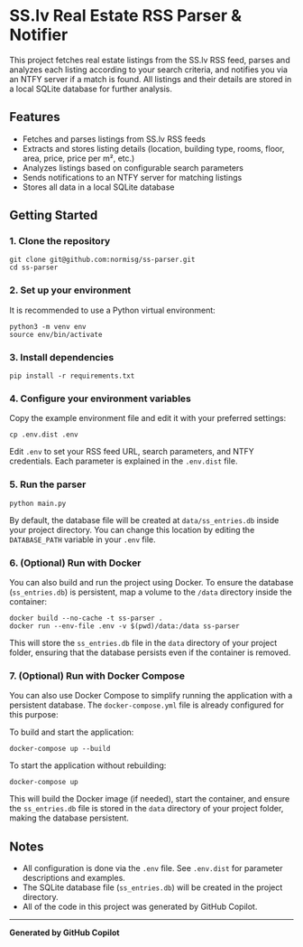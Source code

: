 # SS.lv Real Estate RSS Parser & Notifier

This project fetches real estate listings from the SS.lv RSS feed, parses and analyzes each listing according to your search criteria, and notifies you via an NTFY server if a match is found. All listings and their details are stored in a local SQLite database for further analysis.

## Features
- Fetches and parses listings from SS.lv RSS feeds
- Extracts and stores listing details (location, building type, rooms, floor, area, price, price per m², etc.)
- Analyzes listings based on configurable search parameters
- Sends notifications to an NTFY server for matching listings
- Stores all data in a local SQLite database

## Getting Started

### 1. Clone the repository
```
git clone git@github.com:normisg/ss-parser.git
cd ss-parser
```

### 2. Set up your environment
It is recommended to use a Python virtual environment:
```
python3 -m venv env
source env/bin/activate
```

### 3. Install dependencies
```
pip install -r requirements.txt
```

### 4. Configure your environment variables
Copy the example environment file and edit it with your preferred settings:
```
cp .env.dist .env
```
Edit `.env` to set your RSS feed URL, search parameters, and NTFY credentials. Each parameter is explained in the `.env.dist` file.

### 5. Run the parser
```
python main.py
```

By default, the database file will be created at `data/ss_entries.db` inside your project directory. You can change this location by editing the `DATABASE_PATH` variable in your `.env` file.

### 6. (Optional) Run with Docker
You can also build and run the project using Docker. To ensure the database (`ss_entries.db`) is persistent, map a volume to the `/data` directory inside the container:

```
docker build --no-cache -t ss-parser .
docker run --env-file .env -v $(pwd)/data:/data ss-parser
```

This will store the `ss_entries.db` file in the `data` directory of your project folder, ensuring that the database persists even if the container is removed.

### 7. (Optional) Run with Docker Compose
You can also use Docker Compose to simplify running the application with a persistent database. The `docker-compose.yml` file is already configured for this purpose:

To build and start the application:
```
docker-compose up --build
```

To start the application without rebuilding:
```
docker-compose up
```

This will build the Docker image (if needed), start the container, and ensure the `ss_entries.db` file is stored in the `data` directory of your project folder, making the database persistent.

## Notes
- All configuration is done via the `.env` file. See `.env.dist` for parameter descriptions and examples.
- The SQLite database file (`ss_entries.db`) will be created in the project directory.
- All of the code in this project was generated by GitHub Copilot.

---

**Generated by GitHub Copilot**

